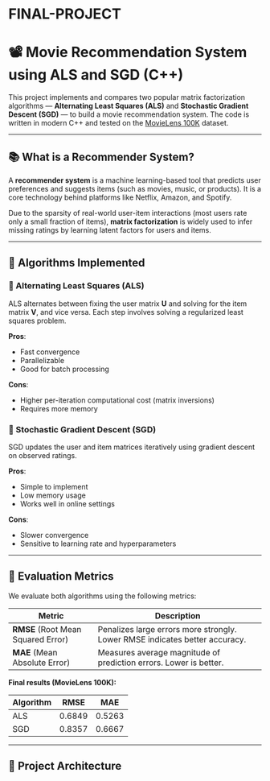 # FINAL-PROJECT

# 📽️ Movie Recommendation System using ALS and SGD (C++)

This project implements and compares two popular matrix factorization algorithms — **Alternating Least Squares (ALS)** and **Stochastic Gradient Descent (SGD)** — to build a movie recommendation system. The code is written in modern C++ and tested on the [MovieLens 100K](https://grouplens.org/datasets/movielens/100k/) dataset.

---

## 📚 What is a Recommender System?

A **recommender system** is a machine learning-based tool that predicts user preferences and suggests items (such as movies, music, or products). It is a core technology behind platforms like Netflix, Amazon, and Spotify.

Due to the sparsity of real-world user-item interactions (most users rate only a small fraction of items), **matrix factorization** is widely used to infer missing ratings by learning latent factors for users and items.

---

## 🧠 Algorithms Implemented

### 🔸 Alternating Least Squares (ALS)

ALS alternates between fixing the user matrix **U** and solving for the item matrix **V**, and vice versa. Each step involves solving a regularized least squares problem.

**Pros**:
- Fast convergence
- Parallelizable
- Good for batch processing

**Cons**:
- Higher per-iteration computational cost (matrix inversions)
- Requires more memory

### 🔹 Stochastic Gradient Descent (SGD)

SGD updates the user and item matrices iteratively using gradient descent on observed ratings.

**Pros**:
- Simple to implement
- Low memory usage
- Works well in online settings

**Cons**:
- Slower convergence
- Sensitive to learning rate and hyperparameters

---

## 🧮 Evaluation Metrics

We evaluate both algorithms using the following metrics:

| Metric | Description |
|--------|-------------|
| **RMSE** (Root Mean Squared Error) | Penalizes large errors more strongly. Lower RMSE indicates better accuracy. |
| **MAE** (Mean Absolute Error) | Measures average magnitude of prediction errors. Lower is better. |

**Final results (MovieLens 100K):**

| Algorithm | RMSE  | MAE   |
|-----------|-------|--------|
| ALS       | 0.6849 | 0.5263 |
| SGD       | 0.8357 | 0.6667 |

---

## 🧱 Project Architecture


